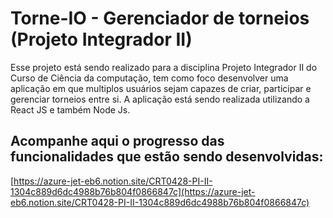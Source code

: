 # Torne-IO - Gerenciador de torneios (Projeto Integrador II)

Esse projeto está sendo realizado para a disciplina Projeto Integrador II do Curso de Ciência da computação, tem como foco desenvolver uma aplicação em que multiplos usuários sejam capazes de criar, participar e gerenciar torneios entre si. A aplicação está sendo realizada utilizando a React JS e também Node Js.

## Acompanhe aqui o progresso das funcionalidades que estão sendo desenvolvidas: 

[https://azure-jet-eb6.notion.site/CRT0428-PI-II-1304c889d6dc4988b76b804f0866847c](https://azure-jet-eb6.notion.site/CRT0428-PI-II-1304c889d6dc4988b76b804f0866847c)


